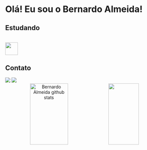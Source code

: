 # Olá! Eu sou o Bernardo Almeida!

## Estudando

<div style="display: inline_block"><br>
  <img align="center" height="40" widht="50" src="https://img.shields.io/badge/HTML5-0D1117?style=for-the-badge&logo=html5&labelColor=#0D1117">

</div>

## Contato

<div> 
  <a href = "mailto:bernardogp102@gmail.com"><img src="https://img.shields.io/badge/Gmail-D14836?style=for-the-badge&logo=gmail&logoColor=white" target="_blank"></a>
  <a href="https://www.linkedin.com/in/bernardo-almeida-446080269/" target="_blank"><img src="https://img.shields.io/badge/-LinkedIn-%230077B5?style=for-the-badge&logo=linkedin&logoColor=white" target="_blank"></a> 
</div>

<div align="center">  
    <img width="49%" height="195px" src="https://github-readme-stats.vercel.app/api?username=bernardoalmeiida&show_icons=true&count_private=true&hide_border=true&title_color=ff3e96&icon_color=ffb90f&text_color=bbffff&bg_color=0d1117" alt="Bernardo Almeida github stats"/> 
    <img width="44%" height="195px" src="https://github-readme-stats.vercel.app/api/top-langs/?username=bernardoalmeiida&layout=compact&hide_border=true&title_color=ff3e96&text_color=bbffff&bg_color=0d1117"/>
</div>
